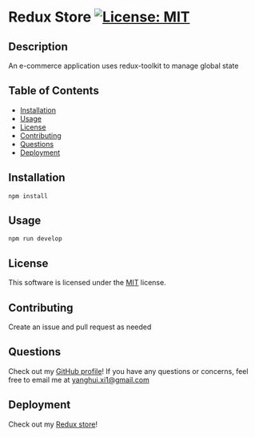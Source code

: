 # Redux Store [![License: MIT](https://img.shields.io/badge/License-MIT-yellow.svg)](https://opensource.org/licenses/MIT)

## Description

An e-commerce application uses redux-toolkit to manage global state

## Table of Contents

- [Installation](#installation)
- [Usage](#usage)
- [License](#license)
- [Contributing](#contributing)
- [Questions](#questions)
- [Deployment](#deployment)

## Installation

`npm install`

## Usage

`npm run develop`

## License

This software is licensed under the [MIT](https://opensource.org/licenses/MIT) license.

## Contributing

Create an issue and pull request as needed

## Questions

Check out my [GitHub profile](https://github.com/yanghuixi1)!
If you have any questions or concerns, feel free to email me at <yanghui.xi1@gmail.com>

## Deployment

Check out my [Redux store](https://yanghui-xi-redux-store.herokuapp.com/)!
